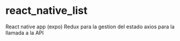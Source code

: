 # react_native_list
React native app (expo)
Redux para la gestion del estado
axios para la llamada a la API

